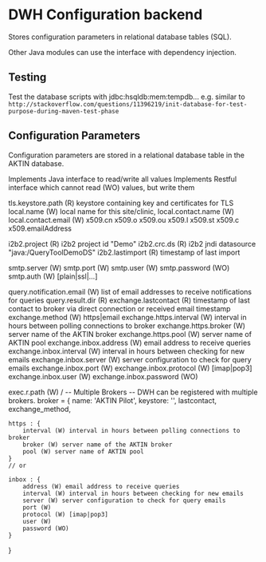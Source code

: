 DWH Configuration backend
=========================

Stores configuration parameters in relational database tables (SQL).

Other Java modules can use the interface with dependency injection.

Testing
-------

Test the database scripts with jdbc:hsqldb:mem:tempdb... 
e.g. similar to `http://stackoverflow.com/questions/11396219/init-database-for-test-purpose-during-maven-test-phase`


Configuration Parameters
------------------------

Configuration parameters are stored in a relational database table
in the AKTIN database.

Implements Java interface to read/write all values
Implements Restful interface which cannot read (WO) values, but write them


tls.keystore.path (R) keystore containing key and certificates for TLS
local.name (W) local name for this site/clinic, 
local.contact.name (W)
local.contact.email (W)
x509.cn
x509.o
x509.ou
x509.l
x509.st
x509.c
x509.emailAddress

i2b2.project (R) i2b2 project id "Demo"
i2b2.crc.ds (R) i2b2 jndi datasource "java:/QueryToolDemoDS"
i2b2.lastimport (R) timestamp of last import

smtp.server (W)
smtp.port (W)
smtp.user (W)
smtp.password (WO)
smtp.auth (W) [plain|ssl|...]

query.notification.email (W) list of email addresses to receive notifications for queries
query.result.dir (R)
exchange.lastcontact (R) timestamp of last contact to broker via direct connection or received email timestamp
exchange.method (W) https|email
exchange.https.interval (W) interval in hours between polling connections to broker
exchange.https.broker (W) server name of the AKTIN broker
exchange.https.pool (W) server name of AKTIN pool
exchange.inbox.address (W) email address to receive queries
exchange.inbox.interval (W) interval in hours between checking for new emails
exchange.inbox.server (W) server configuration to check for query emails
exchange.inbox.port (W)
exchange.inbox.protocol (W) [imap|pop3]
exchange.inbox.user (W)
exchange.inbox.password (WO)

exec.r.path (W) /
-- Multiple Brokers --
DWH can be registered with multiple brokers.
broker = {
	name: 'AKTIN Pilot',
	keystore: '',
	lastcontact,
	exchange_method,
	
	https : {
		interval (W) interval in hours between polling connections to broker
		broker (W) server name of the AKTIN broker
		pool (W) server name of AKTIN pool
	}
	// or
	
	inbox : {
		address (W) email address to receive queries
		interval (W) interval in hours between checking for new emails
		server (W) server configuration to check for query emails
		port (W)
		protocol (W) [imap|pop3]
		user (W)
		password (WO)
	}
}